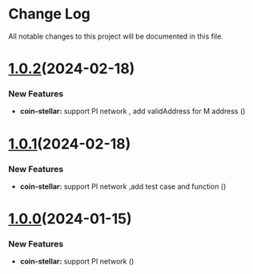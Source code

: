 
# Change Log

All notable changes to this project will be documented in this file.

# [1.0.2](https://github.com/okx/js-wallet-sdk)(2024-02-18)

### New Features

- **coin-stellar:** support PI network , add validAddress for M address ([](https://github.com/okx/js-wallet-sdk))


# [1.0.1](https://github.com/okx/js-wallet-sdk)(2024-02-18)

### New Features

- **coin-stellar:** support PI network ,add test case and function ([](https://github.com/okx/js-wallet-sdk))


# [1.0.0](https://github.com/okx/js-wallet-sdk)(2024-01-15)

### New Features

- **coin-stellar:** support PI network ([](https://github.com/okx/js-wallet-sdk))
